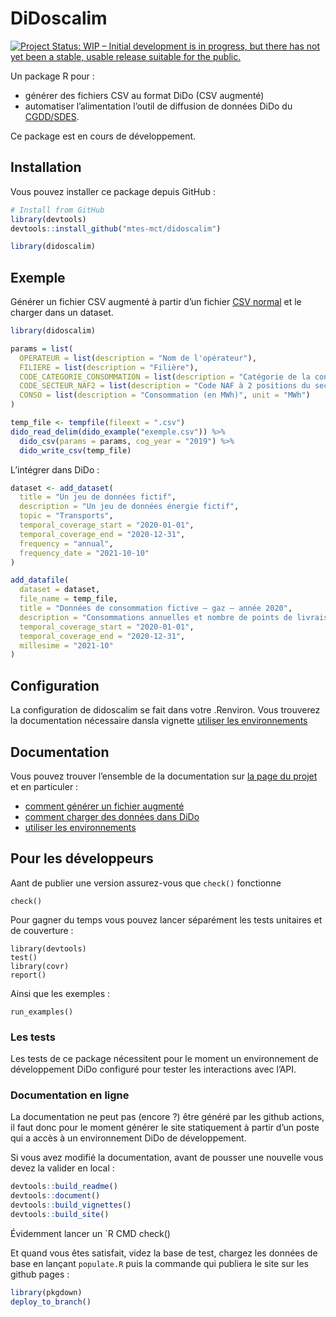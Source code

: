 DiDoscalim
================

<!-- README.md is generated from README.Rmd. Please edit that file -->
<!-- badges: start -->

[<img src="https://www.repostatus.org/badges/latest/wip.svg"
target="_blank"
alt="Project Status: WIP – Initial development is in progress, but there has not yet been a stable, usable release suitable for the public." />](https://www.repostatus.org/#wip)
<!-- badges: end -->

Un package R pour :

-   générer des fichiers CSV au format DiDo (CSV augmenté)
-   automatiser l’alimentation l’outil de diffusion de données DiDo du
    [CGDD/SDES](https://www.statistiques.developpement-durable.gouv.fr/).

Ce package est en cours de développement.

## Installation

Vous pouvez installer ce package depuis GitHub :

``` r
# Install from GitHub
library(devtools)
devtools::install_github("mtes-mct/didoscalim")

library(didoscalim)
```

## Exemple

Générer un fichier CSV augmenté à partir d’un fichier [CSV
normal](articles/exemple.csv) et le charger dans un dataset.

``` r
library(didoscalim)

params = list(
  OPERATEUR = list(description = "Nom de l'opérateur"),
  FILIERE = list(description = "Filière"),
  CODE_CATEGORIE_CONSOMMATION = list(description = "Catégorie de la consommation"),
  CODE_SECTEUR_NAF2 = list(description = "Code NAF à 2 positions du secteur (NAF rev2 2008)", type = "naf_division"),
  CONSO = list(description = "Consommation (en MWh)", unit = "MWh")
)

temp_file <- tempfile(fileext = ".csv")
dido_read_delim(dido_example("exemple.csv")) %>%
  dido_csv(params = params, cog_year = "2019") %>%
  dido_write_csv(temp_file)
```

L’intégrer dans DiDo :

``` r
dataset <- add_dataset(
  title = "Un jeu de données fictif",
  description = "Un jeu de données énergie fictif",
  topic = "Transports",
  temporal_coverage_start = "2020-01-01",
  temporal_coverage_end = "2020-12-31",
  frequency = "annual",
  frequency_date = "2021-10-10"
)

add_datafile(
  dataset = dataset,
  file_name = temp_file,
  title = "Données de consommation fictive – gaz – année 2020",
  description = "Consommations annuelles et nombre de points de livraison de chaleur et froid, par secteur d'activité",
  temporal_coverage_start = "2020-01-01",
  temporal_coverage_end = "2020-12-31",
  millesime = "2021-10"
)
```

## Configuration

La configuration de didoscalim se fait dans votre .Renviron. Vous
trouverez la documentation nécessaire dansla vignette [utiliser les
environnements](articles/les-environnements.html)

## Documentation

Vous pouvez trouver l’ensemble de la documentation sur [la page du
projet](https://mtes-mct.github.io/didoscalim/) et en particuler :

-   [comment générer un fichier augmenté](articles/csv-augmente.html)
-   [comment charger des données dans
    DiDo](articles/charger-des-donnees.html)
-   [utiliser les environnements](articles/les-environnements.html)

## Pour les développeurs

Aant de publier une version assurez-vous que `check()` fonctionne

    check()

Pour gagner du temps vous pouvez lancer séparément les tests unitaires
et de couverture :

    library(devtools)
    test()
    library(covr)
    report()

Ainsi que les exemples :

    run_examples()

### Les tests

Les tests de ce package nécessitent pour le moment un environnement de
développement DiDo configuré pour tester les interactions avec l’API.

### Documentation en ligne

La documentation ne peut pas (encore ?) être généré par les github
actions, il faut donc pour le moment générer le site statiquement à
partir d’un poste qui a accès à un environnement DiDo de développement.

Si vous avez modifié la documentation, avant de pousser une nouvelle
vous devez la valider en local :

``` r
devtools::build_readme()
devtools::document()
devtools::build_vignettes()
devtools::build_site()
```

Évidemment lancer un \`R CMD check()

Et quand vous êtes satisfait, videz la base de test, chargez les données
de base en lançant `populate.R` puis la commande qui publiera le site
sur les github pages :

``` r
library(pkgdown)
deploy_to_branch()
```
